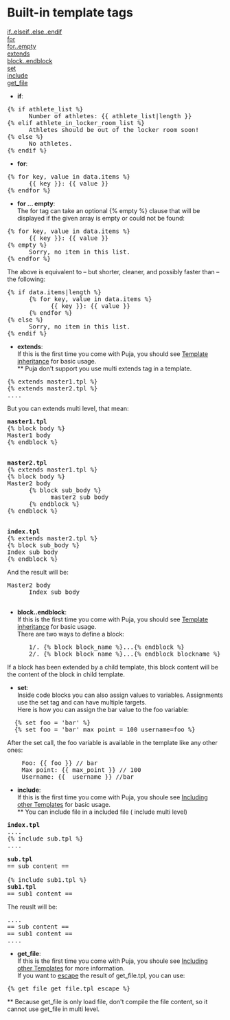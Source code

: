 Built-in template tags
===

<a href="#if">if..elseif..else..endif</a><br />
<a href="#for">for</a><br />
<a href="#for-empty">for..empty</a><br />
<a href="#extends">extends</a><br />
<a href="#block">block..endblock</a><br />
<a href="#set">set</a><br />
<a href="#include">include</a><br />
<a href="#get_file">get_file</a><br />
<a name="if"></a>
- <strong>if</strong>:<br />
<pre>{% if athlete_list %}
      Number of athletes: {{ athlete_list|length }}
{% elif athlete_in_locker_room_list %}
      Athletes should be out of the locker room soon!
{% else %}
      No athletes.
{% endif %}</pre>

<a name="for"></a>
- <strong>for</strong>:<br />
<pre>
{% for key, value in data.items %}
      {{ key }}: {{ value }}
{% endfor %}</pre>

<a name="for-empty"></a>
- <strong>for ... empty</strong>:<br />
The for tag can take an optional {% empty %} clause that will be displayed if the given array is empty or could not be found:
<pre>
{% for key, value in data.items %}
      {{ key }}: {{ value }}
{% empty %}
      Sorry, no item in this list.
{% endfor %}</pre>
The above is equivalent to – but shorter, cleaner, and possibly faster than – the following:
<pre>
{% if data.items|length %}
      {% for key, value in data.items %}
            {{ key }}: {{ value }}
      {% endfor %}
{% else %}
      Sorry, no item in this list.
{% endif %}
</pre>

<a name="extends"></a>
- <strong>extends</strong>:<br />
If this is the first time you come with Puja, you should see <a href="https://github.com/jinnguyen/puja/edit/master/docs#template-inheritance">Template inheritance</a> for basic usage.<br />
** Puja don't support you use multi extends tag in a template.
<pre>{% extends master1.tpl %}
{% extends master2.tpl %}
....</pre>
But you can extends multi level, that mean:<br />
<pre><strong>master1.tpl</strong>
{% block body %}
Master1 body
{% endblock %}<br /><br />
<strong>master2.tpl</strong>
{% extends master1.tpl %}
{% block body %}
Master2 body
      {% block sub_body %}
            master2 sub body
      {% endblock %}
{% endblock %}<br /><br />
<strong>index.tpl</strong>
{% extends master2.tpl %}
{% block sub_body %}
Index sub body
{% endblock %}
</pre>
And the result will be:
<pre>
Master2 body
      Index sub body

</pre>
<a name="block-endblock"></a>
- <strong>block..endblock</strong>:<br />
If this is the first time you come with Puja, you should see <a href="https://github.com/jinnguyen/puja/edit/master/docs#template-inheritance">Template inheritance</a> for basic usage.<br />
There are two ways to define a block:
<pre>
      1/. {% block block_name %}...{% endblock %}
      2/. {% block block_name %}...{% endblock blockname %} // readable reason
</pre>
If a block has been extended by a child template, this block content will be the content of the block in child template.

<a name="set"></a>
- <strong>set</strong>:<br />
Inside code blocks you can also assign values to variables. Assignments use the set tag and can have multiple targets.<br />
Here is how you can assign the bar value to the foo variable:
<pre>
  {% set foo = 'bar' %}
  {% set foo = 'bar' max_point = 100 username=foo %}
</pre>
After the set call, the foo variable is available in the template like any other ones:
<pre>
    Foo: {{ foo }} // bar
    Max point: {{ max_point }} // 100
    Username: {{  username }} //bar
</pre>

<a name="include"></a>
- <strong>include</strong>:<br />
If this is the first time you come with Puja, you shoule see <a href="https://github.com/jinnguyen/puja/edit/master/docs#include">Including other Templates</a> for basic usage.<br />
** You can include file in a included file ( include multi level)
<pre>
<strong>index.tpl</strong>
....
{% include sub.tpl %}
....<br />
<strong>sub.tpl</strong>
== sub content ==<br />
{% include sub1.tpl %}
<strong>sub1.tpl</strong>
== sub1 content ==
</pre>
The reuslt will be:
<pre>
....
== sub content ==
== sub1 content ==
....
</pre>

<a name="get_file"></a>
- <strong>get_file</strong>:<br />
If this is the first time you come with Puja, you shoule see <a href="https://github.com/jinnguyen/puja/edit/master/docs#get_file">Including other Templates</a> for more information.<br />
If you want to <a href="https://github.com/jinnguyen/puja/blob/master/docs/built-in-filters.md#escape">escape</a> the result of get_file.tpl, you can use:
<pre>{% get_file get_file.tpl escape %}</pre>
** Because get_file is only load file, don't compile the file content, so it cannot use get_file in multi level.
